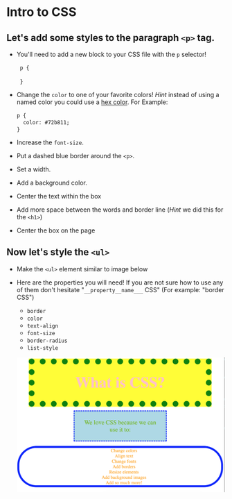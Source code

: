 # Intro to CSS

## Let's add some styles to the paragraph `<p>` tag. 
 - You'll need to add a new block to your CSS file with the `p` selector!
 
        p {

        }
 
  - Change the `color` to one of your favorite colors! *Hint* instead of using a named color you could use a [hex color](https://www.google.com/search?q=hex+color+picker&oq=hex+colo&aqs=chrome.0.0l2j69i57j0l2j69i60.1591j0j4&sourceid=chrome&ie=UTF-8). For Example:
      ```
      p {
        color: #72b811;
      }
      ```
  - Increase the `font-size`.
  - Put a dashed blue border around the `<p>`.
  - Set a width.
  - Add a background color.
  - Center the text within the box
  - Add more space between the words and border line (*Hint* we did this for the `<h1>`)
  - Center the box on the page

## Now let's style the `<ul>`
  - Make the `<ul>` element similar to image below
  - Here are the properties you will need! If you are not sure how to use any of them don't hesitate "`__property__name___` CSS" (For example: "border CSS")
      - `border`
      - `color`
      - `text-align`
      - `font-size`
      - `border-radius`
      - `list-style`

     ![ul](pic.png)


